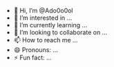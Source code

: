 - 👋 Hi, I’m @Ado0o0ol
- 👀 I’m interested in ...
- 🌱 I’m currently learning ...
- 💞️ I’m looking to collaborate on ...
- 📫 How to reach me ...
- 😄 Pronouns: ...
- ⚡ Fun fact: ...

<!---
Ado0o0ol/Ado0o0ol is a ✨ special ✨ repository because its `README.md` (this file) appears on your GitHub profile.
You can click the Preview link to take a look at your changes.
--->
